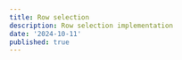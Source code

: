 ```yaml
---
title: Row selection
description: Row selection implementation
date: '2024-10-11'
published: true
---
```

<script>
  import GridWrapper from './grid-wrapper.svelte'
</script>

<GridWrapper />
